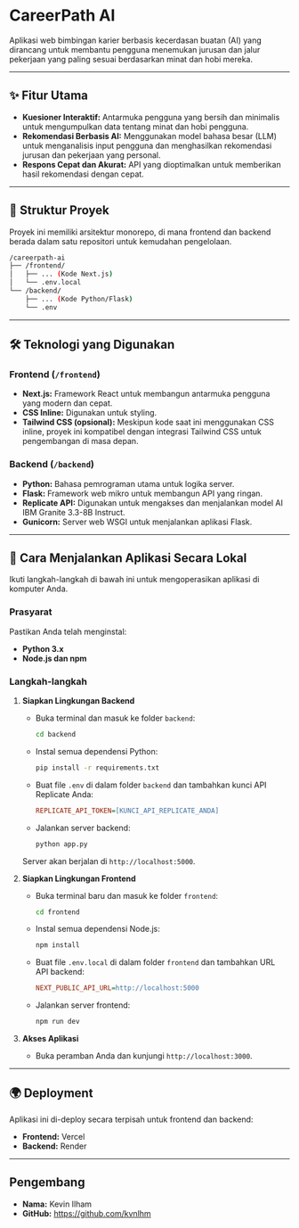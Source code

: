 # CareerPath AI

Aplikasi web bimbingan karier berbasis kecerdasan buatan (AI) yang dirancang untuk membantu pengguna menemukan jurusan dan jalur pekerjaan yang paling sesuai berdasarkan minat dan hobi mereka.

---

## ✨ Fitur Utama

-   **Kuesioner Interaktif:** Antarmuka pengguna yang bersih dan minimalis untuk mengumpulkan data tentang minat dan hobi pengguna.
-   **Rekomendasi Berbasis AI:** Menggunakan model bahasa besar (LLM) untuk menganalisis input pengguna dan menghasilkan rekomendasi jurusan dan pekerjaan yang personal.
-   **Respons Cepat dan Akurat:** API yang dioptimalkan untuk memberikan hasil rekomendasi dengan cepat.

---

## 📂 Struktur Proyek

Proyek ini memiliki arsitektur monorepo, di mana frontend dan backend berada dalam satu repositori untuk kemudahan pengelolaan.
```bash
/careerpath-ai
├── /frontend/
│   ├── ... (Kode Next.js)
│   └── .env.local
└── /backend/
    ├── ... (Kode Python/Flask)
    └── .env
```
---

## 🛠 Teknologi yang Digunakan

### Frontend (`/frontend`)

-   **Next.js:** Framework React untuk membangun antarmuka pengguna yang modern dan cepat.
-   **CSS Inline:** Digunakan untuk styling.
-   **Tailwind CSS (opsional):** Meskipun kode saat ini menggunakan CSS inline, proyek ini kompatibel dengan integrasi Tailwind CSS untuk pengembangan di masa depan.

### Backend (`/backend`)

-   **Python:** Bahasa pemrograman utama untuk logika server.
-   **Flask:** Framework web mikro untuk membangun API yang ringan.
-   **Replicate API:** Digunakan untuk mengakses dan menjalankan model AI IBM Granite 3.3-8B Instruct.
-   **Gunicorn:** Server web WSGI untuk menjalankan aplikasi Flask.

---

## 🚀 Cara Menjalankan Aplikasi Secara Lokal

Ikuti langkah-langkah di bawah ini untuk mengoperasikan aplikasi di komputer Anda.

### Prasyarat

Pastikan Anda telah menginstal:
* **Python 3.x**
* **Node.js dan npm**

### Langkah-langkah

1.  **Siapkan Lingkungan Backend**
    -   Buka terminal dan masuk ke folder `backend`:
        ```bash
        cd backend
        ```
    -   Instal semua dependensi Python:
        ```bash
        pip install -r requirements.txt
        ```
    -   Buat file `.env` di dalam folder `backend` dan tambahkan kunci API Replicate Anda:
        ```ini
        REPLICATE_API_TOKEN=[KUNCI_API_REPLICATE_ANDA]
        ```
    -   Jalankan server backend:
        ```bash
        python app.py
        ```
    Server akan berjalan di `http://localhost:5000`.

2.  **Siapkan Lingkungan Frontend**
    -   Buka terminal baru dan masuk ke folder `frontend`:
        ```bash
        cd frontend
        ```
    -   Instal semua dependensi Node.js:
        ```bash
        npm install
        ```
    -   Buat file `.env.local` di dalam folder `frontend` dan tambahkan URL API backend:
        ```ini
        NEXT_PUBLIC_API_URL=http://localhost:5000
        ```
    -   Jalankan server frontend:
        ```bash
        npm run dev
        ```

3.  **Akses Aplikasi**
    -   Buka peramban Anda dan kunjungi `http://localhost:3000`.

---

## 🌍 Deployment

Aplikasi ini di-deploy secara terpisah untuk frontend dan backend:
* **Frontend:** Vercel
* **Backend:** Render

---

## Pengembang

-   **Nama:** Kevin Ilham
-   **GitHub:** https://github.com/kvnlhm
